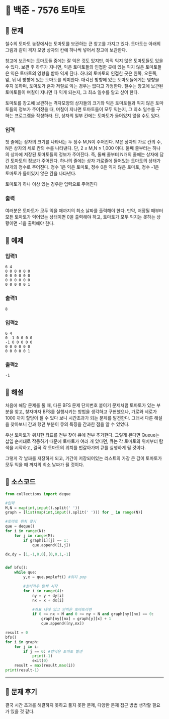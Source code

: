 # 📖 백준 - 7576 토마토

## 📌 문제
철수의 토마토 농장에서는 토마토를 보관하는 큰 창고를 가지고 있다. 토마토는 아래의 그림과 같이 격자 모양 상자의 칸에 하나씩 넣어서 창고에 보관한다. 
   
창고에 보관되는 토마토들 중에는 잘 익은 것도 있지만, 아직 익지 않은 토마토들도 있을 수 있다. 보관 후 하루가 지나면, 익은 토마토들의 인접한 곳에 있는 익지 않은 토마토들은 익은 토마토의 영향을 받아 익게 된다. 하나의 토마토의 인접한 곳은 왼쪽, 오른쪽, 앞, 뒤 네 방향에 있는 토마토를 의미한다. 대각선 방향에 있는 토마토들에게는 영향을 주지 못하며, 토마토가 혼자 저절로 익는 경우는 없다고 가정한다. 철수는 창고에 보관된 토마토들이 며칠이 지나면 다 익게 되는지, 그 최소 일수를 알고 싶어 한다.

토마토를 창고에 보관하는 격자모양의 상자들의 크기와 익은 토마토들과 익지 않은 토마토들의 정보가 주어졌을 때, 며칠이 지나면 토마토들이 모두 익는지, 그 최소 일수를 구하는 프로그램을 작성하라. 단, 상자의 일부 칸에는 토마토가 들어있지 않을 수도 있다.
### __입력__
첫 줄에는 상자의 크기를 나타내는 두 정수 M,N이 주어진다. M은 상자의 가로 칸의 수, N은 상자의 세로 칸의 수를 나타낸다. 단, 2 ≤ M,N ≤ 1,000 이다. 둘째 줄부터는 하나의 상자에 저장된 토마토들의 정보가 주어진다. 즉, 둘째 줄부터 N개의 줄에는 상자에 담긴 토마토의 정보가 주어진다. 하나의 줄에는 상자 가로줄에 들어있는 토마토의 상태가 M개의 정수로 주어진다. 정수 1은 익은 토마토, 정수 0은 익지 않은 토마토, 정수 -1은 토마토가 들어있지 않은 칸을 나타낸다.

토마토가 하나 이상 있는 경우만 입력으로 주어진다
### __출력__
여러분은 토마토가 모두 익을 때까지의 최소 날짜를 출력해야 한다. 만약, 저장될 때부터 모든 토마토가 익어있는 상태이면 0을 출력해야 하고, 토마토가 모두 익지는 못하는 상황이면 -1을 출력해야 한다.
## 📌 예제
### 입력1
```
6 4
0 0 0 0 0 0
0 0 0 0 0 0
0 0 0 0 0 0
0 0 0 0 0 1
```
### 출력1
```
8
```
### 입력2
```
6 4
0 -1 0 0 0 0
-1 0 0 0 0 0
0 0 0 0 0 0
0 0 0 0 0 1
```
### 출력2
```
-1
```

## 📌 해설
 처음에 해당 문제를 풀 때, 다른 BFS 문제 단지번호 붙이기 문제처럼 토마토가 있는 부분을 찾고, 찾자마자 BFS를 실행시키는 방법을 생각하고 구현했으나, 가로와 세로가 1000 까지 할당이 될 수 있다 보니 시간초과가 되는 문제를 발견한다. 그래서 다른 해설을 찾아보니 간과 했던 부분이 큐의 특징을 간과한 점을 알 수 있었다.  
 
우선 토마토가 위치한 좌표를 전부 찾아 큐에 전부 추가한다. 그렇게 된다면 Queue는 삽입 순서대로 작동하기 때문에 토마토가 여러 개 있다면, 큐는 각 토마토의 위치부터 탐색을 시작하고, 결국 각 토마토의 위치를 번갈아가며 큐를 실행하게 될 것이다.  

그렇게 각 날짜를 저장하게 되고, 기간이 저장되어있는 리스트의 가장 큰 값이 토마토가 모두 익을 때 까지의 최소 날짜가 될 것이다.


## 📌 소스코드
```python
from collections import deque

#입력
M,N = map(int,input().split(' '))
graph = [list(map(int,input().split(' '))) for _ in range(N)]

#토마토 위치 찾기
que = deque()
for i in range(N):
    for j in range(M):
        if graph[i][j] == 1:
            que.append([i,j])

dx,dy = [1,-1,0,0],[0,0,1,-1]


def bfs():
    while que:
        y,x = que.popleft() #위치 pop

        #상하좌우 탐색 시작
        for i in range(4):
            ny = y + dy[i]
            nx = x + dx[i]

            #좌표 내에 있고 안익은 토마토라면
            if 0 <= nx < M and 0 <= ny < N and graph[ny][nx] == 0:
                graph[ny][nx] = graph[y][x] + 1
                que.append([ny,nx])

result = 0
bfs()
for i in graph:
    for j in i:
        if j == 0: #안익은 토마토 발견
            print(-1)
            exit(0)
    result = max(result,max(i))
print(result-1)
```
---
## 📌 문제 후기
결국 시간 초과를 해결하지 못하고 풀지 못한 문제, 다양한 문제 접근 방법 생각할 필요가 있을 것 같다.